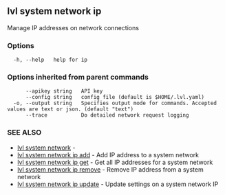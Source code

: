 ## lvl system network ip

Manage IP addresses on network connections

### Options

```
  -h, --help   help for ip
```

### Options inherited from parent commands

```
      --apikey string   API key
      --config string   config file (default is $HOME/.lvl.yaml)
  -o, --output string   Specifies output mode for commands. Accepted values are text or json. (default "text")
      --trace           Do detailed network request logging
```

### SEE ALSO

* [lvl system network](lvl_system_network.md)	 - 
* [lvl system network ip add](lvl_system_network_ip_add.md)	 - Add IP address to a system network
* [lvl system network ip get](lvl_system_network_ip_get.md)	 - Get all IP addresses for a system network
* [lvl system network ip remove](lvl_system_network_ip_remove.md)	 - Remove IP address from a system network
* [lvl system network ip update](lvl_system_network_ip_update.md)	 - Update settings on a system network IP


